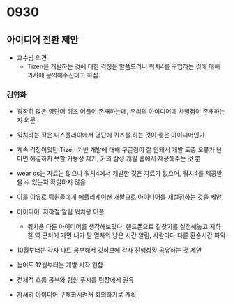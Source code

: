 # 0930
## 아이디어 전환 제안
- 교수님 의견
  - Tizen을 개발하는 것에 대한 걱정을 말씀드리니 워치4를 구입하는 것에 대해 과사에 문의해주신다고 하심.
### 김영화
- 굉장히 많은 영단어 퀴즈 어플이 존재하는데, 우리의 아이디어에 차별점이 존재하는지 의문
- 워치라는 작은 디스플레이에서 영단에 퀴즈를 하는 것이 좋은 아이디어인가
- 계속 걱정이었던 Tizen 기반 개발에 대해 구글링이 잘 안돼서 개발 도중 오류가 난다면 해결하지 못할 가능성 제기, 거의 삼성 개발 웹에서 제공해주는 것 뿐
- wear os는 자료는 많으나 워치4에서 개발한 것은 자료가 없으며, 워치4를 제공받을 수 있는지 확실하지 않음
- 이를 이유로 팀원들에게 에플리케이션 개발으로 아이디어를 재설정하는 것을 제안

- 아이디어: 지하철 알림 워치용 어플
  - 워치용 다른 아이디어를 생각해보았다. 핸드폰으로 길찾기를 설정해놓고 지하철 역 근처에 가면 내가 탈 열차의 남은 시간 알림, 사람마다 다른 환승시간 파악

- 10월부터는 각자 파트 공부해서 깃허브에 각자 진행상황 공유하는 것 제안
- 늦어도 12월부터는 개발 시작 원함
- 전체적 흐름 공부와 팀원 푸시를 팀장에게 권유

- 자세히 아이디어 구체화시켜서 회의하기로 계획
